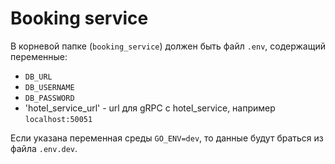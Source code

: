 # Booking service

В корневой папке (`booking_service`) должен быть файл `.env`, содержащий переменные: 
- `DB_URL`
- `DB_USERNAME`
- `DB_PASSWORD`
- 'hotel_service_url' - url для gRPC с hotel_service, например `localhost:50051`

Если указана переменная среды `GO_ENV=dev`, то данные будут браться из файла `.env.dev`.

